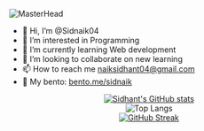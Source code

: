![MasterHead](https://i.postimg.cc/9XLXQ5gH/beauty.png)
- 👋 Hi, I’m @Sidnaik04
- 👀 I’m interested in Programming 
- 🌱 I’m currently learning Web development
- 💞️ I’m looking to collaborate on new learning
- 📫 How to reach me naiksidhant04@gmail.com
- 🍱 My bento: [bento.me/sidnaik ](https://bento.me/sidnaik)

<!--- For language-stats --->
<div align="center">
  <a href="https://github.com/Sidnaik04/github-readme-stats">
    <img src="https://github-readme-stats.vercel.app/api?username=Sidnaik04&show_icons=true&theme=radical" alt="Sidhant's GitHub stats">
  </a>
  <br>
  <img src="https://github-readme-stats.vercel.app/api/top-langs/?username=Sidnaik04&langs_count=3&theme=radical" alt="Top Langs">
</div>

<!--- For streak-stats --->
<div align="center">
  <a href="https://git.io/streak-stats">
    <img src="https://github-readme-streak-stats.herokuapp.com/?user=Sidnaik04&show_icons=true&theme=radical" alt="GitHub Streak">
  </a>
</div>


<!---
Sidnaik04/Sidnaik04 is a ✨ special ✨ repository because its `README.md` (this file) appears on your GitHub profile.
You can click the Preview link to take a look at your changes.
--->
